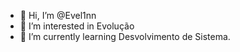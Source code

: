 - 👋 Hi, I’m @Evel1nn
- 👀 I’m interested in Evolução
- 🌱 I’m currently learning Desvolvimento de Sistema.

<!---
Evel1nn/Evel1nn is a ✨ special ✨ repository because its `README.md` (this file) appears on your GitHub profile.
You can click the Preview link to take a look at your changes.
--->
